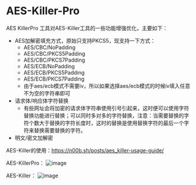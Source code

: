 # AES-Killer-Pro
AES KillerPro 工具对AES-Killer工具的一些功能增强优化，主要如下：
- AES加解密填充方式，原始只支持PKCS5，现支持一下方式：
  - AES/CBC/NoPadding
  - AES/CBC/PKCS5Padding
  - AES/CBC/PKCS7Padding
  - AES/ECB/NoPadding
  - AES/ECB/PKCS5Padding
  - AES/ECB/PKCS7Padding
  - 由于aes/ecb模式不需要iv，所以如果选择aes/ecb模式的时候iv填入任意不为空的字符串即可
- 请求体/响应体字符替换
  - 有些网址会将加密的请求体字符串使用引号引起来，这时便可以使用字符替换功能进行替换；可以同时多对多的字符替换，注意：当需要替换的字符个数大于替换的字符长度时，这时的替换是使用替换字符的最后一个字符来替换需要替换的字符。
- 明文/密文加解密


AES-Killer的使用：https://n00b.sh/posts/aes_killer-usage-guide/

AES-KillerPro：
![image](https://github.com/zh0u9527/AES-Killer-Pro/assets/92257130/8be47538-6271-40b9-aa27-ec5ff6cb79f2)

AES-Killer：
![image](https://github.com/zh0u9527/AES-Killer-Pro/assets/92257130/828e173d-0ac3-4339-9ae9-2e0a407adede)
